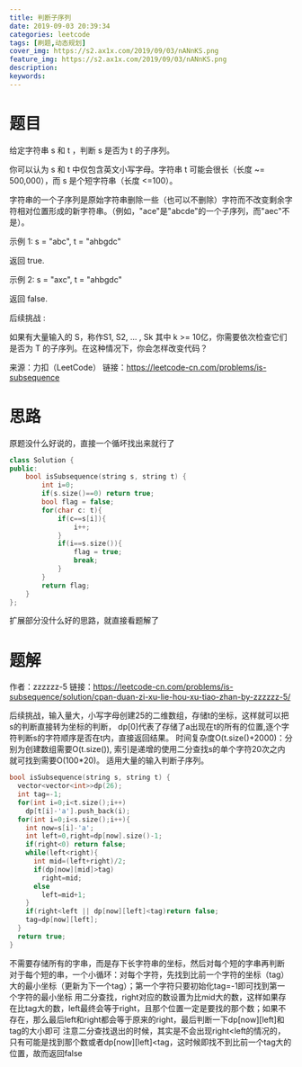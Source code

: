 ```yaml
---
title: 判断子序列
date: 2019-09-03 20:39:34
categories: leetcode
tags: [刷题,动态规划]
cover_img: https://s2.ax1x.com/2019/09/03/nANnKS.png
feature_img: https://s2.ax1x.com/2019/09/03/nANnKS.png
description:
keywords:
---
```


# 题目

给定字符串 s 和 t ，判断 s 是否为 t 的子序列。

你可以认为 s 和 t 中仅包含英文小写字母。字符串 t 可能会很长（长度 ~= 500,000），而 s 是个短字符串（长度 <=100）。

字符串的一个子序列是原始字符串删除一些（也可以不删除）字符而不改变剩余字符相对位置形成的新字符串。（例如，"ace"是"abcde"的一个子序列，而"aec"不是）。

示例 1:
s = "abc", t = "ahbgdc"

返回 true.

示例 2:
s = "axc", t = "ahbgdc"

返回 false.

后续挑战 :

如果有大量输入的 S，称作S1, S2, ... , Sk 其中 k >= 10亿，你需要依次检查它们是否为 T 的子序列。在这种情况下，你会怎样改变代码？

来源：力扣（LeetCode）
链接：https://leetcode-cn.com/problems/is-subsequence

# 思路

原题没什么好说的，直接一个循坏找出来就行了

``` c++
class Solution {
public:
    bool isSubsequence(string s, string t) {
        int i=0;
        if(s.size()==0) return true;
        bool flag = false;
        for(char c: t){
            if(c==s[i]){
                i++;
            }
            if(i==s.size()){
                flag = true;
                break;
            }
        }
        return flag;
    }
};
```

扩展部分没什么好的思路，就直接看题解了



# 题解

作者：zzzzzz-5
链接：https://leetcode-cn.com/problems/is-subsequence/solution/cpan-duan-zi-xu-lie-hou-xu-tiao-zhan-by-zzzzzz-5/

后续挑战，输入量大，小写字母创建25的二维数组，存储t的坐标，这样就可以把s的判断直接转为坐标的判断，
dp[0]代表了存储了a出现在t的所有的位置,逐个字符判断s的字符顺序是否在t内，直接返回结果。
时间复杂度O(t.size()+2000)：分别为创建数组需要O(t.size()),
索引是递增的使用二分查找s的单个字符20次之内就可找到需要O(100*20)。
适用大量的输入判断子序列。

``` c++
bool isSubsequence(string s, string t) {      
  vector<vector<int>>dp(26);
  int tag=-1;
  for(int i=0;i<t.size();i++)
    dp[t[i]-'a'].push_back(i);
  for(int i=0;i<s.size();i++){
    int now=s[i]-'a';
    int left=0,right=dp[now].size()-1;            
    if(right<0) return false;
    while(left<right){
      int mid=(left+right)/2;
      if(dp[now][mid]>tag)
        right=mid;
      else
        left=mid+1;
    }
    if(right<left || dp[now][left]<tag)return false;
    tag=dp[now][left];
  }
  return true;
}
```

不需要存储所有的字串，而是存下长字符串的坐标，然后对每个短的字串再判断
对于每个短的串，一个小循环：对每个字符，先找到比前一个字符的坐标（tag）大的最小坐标（更新为下一个tag）；第一个字符只要初始化tag=-1即可找到第一个字符的最小坐标
用二分查找，right对应的数设置为比mid大的数，这样如果存在比tag大的数，left最终会等于right，且那个位置一定是要找的那个数；如果不存在，那么最后left和right都会等于原来的right，最后判断一下dp[now][left]和tag的大小即可
注意二分查找退出的时候，其实是不会出现right<left的情况的，只有可能是找到那个数或者dp[now][left]<tag，这时候即找不到比前一个tag大的位置，故而返回false